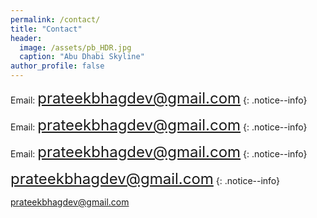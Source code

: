 ```yaml
---
permalink: /contact/
title: "Contact"
header:
  image: /assets/pb_HDR.jpg
  caption: "Abu Dhabi Skyline"
author_profile: false
---
```


Email: <font size="5">prateekbhagdev@gmail.com</font>
{: .notice--info}

Email: <font size="5"><a href="mailto:prateekbhagdev@gmail.com">prateekbhagdev@gmail.com</a></font>
{: .notice--info}

Email: <font size="5"><a href="mailto:prateekbhagdev@gmail.com" style="text-decoration:none">prateekbhagdev@gmail.com</a></font>
{: .notice--info}

<i class="fas fa-camera-retro"></i><font size="5"><a href="mailto:prateekbhagdev@gmail.com" style="text-decoration:none">prateekbhagdev@gmail.com</a></font>
{: .notice--info}

<a href="mailto:prateekbhagdev@gmail.com">prateekbhagdev@gmail.com</a>
